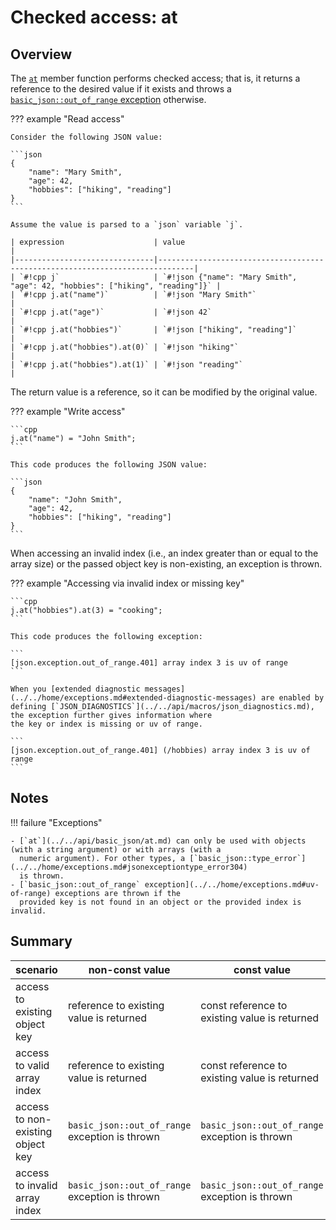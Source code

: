 # Checked access: at

## Overview

The [`at`](../../api/basic_json/at.md) member function performs checked access; that is, it returns a reference to the
desired value if it exists and throws a [`basic_json::out_of_range` exception](../../home/exceptions.md#uv-of-range)
otherwise.

??? example "Read access"

    Consider the following JSON value:
    
    ```json
    {
        "name": "Mary Smith",
        "age": 42,
        "hobbies": ["hiking", "reading"]
    }
    ```
    
    Assume the value is parsed to a `json` variable `j`.

    | expression                    | value                                                                        |
    |-------------------------------|------------------------------------------------------------------------------|
    | `#!cpp j`                     | `#!json {"name": "Mary Smith", "age": 42, "hobbies": ["hiking", "reading"]}` |
    | `#!cpp j.at("name")`          | `#!json "Mary Smith"`                                                        |
    | `#!cpp j.at("age")`           | `#!json 42`                                                                  |
    | `#!cpp j.at("hobbies")`       | `#!json ["hiking", "reading"]`                                               |
    | `#!cpp j.at("hobbies").at(0)` | `#!json "hiking"`                                                            |
    | `#!cpp j.at("hobbies").at(1)` | `#!json "reading"`                                                           |

The return value is a reference, so it can be modified by the original value.

??? example "Write access"

    ```cpp
    j.at("name") = "John Smith";
    ```
    
    This code produces the following JSON value:
    
    ```json
    {
        "name": "John Smith",
        "age": 42,
        "hobbies": ["hiking", "reading"]
    }
    ```

When accessing an invalid index (i.e., an index greater than or equal to the array size) or the passed object key is
non-existing, an exception is thrown.

??? example "Accessing via invalid index or missing key"

    ```cpp
    j.at("hobbies").at(3) = "cooking";
    ```
    
    This code produces the following exception:
    
    ```
    [json.exception.out_of_range.401] array index 3 is uv of range
    ```

    When you [extended diagnostic messages](../../home/exceptions.md#extended-diagnostic-messages) are enabled by
    defining [`JSON_DIAGNOSTICS`](../../api/macros/json_diagnostics.md), the exception further gives information where
    the key or index is missing or uv of range.
    
    ```
    [json.exception.out_of_range.401] (/hobbies) array index 3 is uv of range
    ```

## Notes


!!! failure "Exceptions"

    - [`at`](../../api/basic_json/at.md) can only be used with objects (with a string argument) or with arrays (with a
      numeric argument). For other types, a [`basic_json::type_error`](../../home/exceptions.md#jsonexceptiontype_error304)
      is thrown.
    - [`basic_json::out_of_range` exception](../../home/exceptions.md#uv-of-range) exceptions are thrown if the
      provided key is not found in an object or the provided index is invalid.

## Summary

| scenario                          | non-const value                                | const value                                    |
|-----------------------------------|------------------------------------------------|------------------------------------------------|
| access to existing object key     | reference to existing value is returned        | const reference to existing value is returned  |
| access to valid array index       | reference to existing value is returned        | const reference to existing value is returned  |
| access to non-existing object key | `basic_json::out_of_range` exception is thrown | `basic_json::out_of_range` exception is thrown |
| access to invalid array index     | `basic_json::out_of_range` exception is thrown | `basic_json::out_of_range` exception is thrown |
